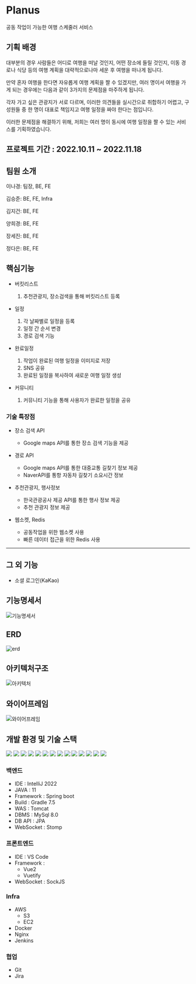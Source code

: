 # Planus

공동 작업이 가능한 여행 스케줄러 서비스

## 기획 배경

대부분의 경우 사람들은 어디로 여행을 떠날 것인지, 어떤 장소에 들릴 것인지, 이동 경로나 식당 등의 여행 계획을 대략적으로나마 세운 후 여행을 떠나게 됩니다. 

만약 혼자 여행을 한다면 자유롭게 여행 계획을 짤 수 있겠지만, 여러 명이서 여행을 
가게 되는 경우에는 다음과 같이 3가지의 문제점을 마주하게 됩니다. 

각자 가고 싶은 관광지가 서로 다르며, 이러한 의견들을 실시간으로 취합하기 어렵고, 
구성원들 중 한 명이 대표로 책임지고 여행 일정을 짜야 한다는 점입니다.

이러한 문제점을 해결하기 위해, 저희는 여러 명이 동시에 여행 일정을 짤 수 있는 서비스를 
기획하였습니다.

## 프로젝트 기간 : 2022.10.11 ~ 2022.11.18

## 팀원 소개

이나경: 팀장, BE, FE

김승준: BE, FE, Infra

김지건: BE, FE

양희경: BE, FE

장세진: BE, FE

정다은: BE, FE

## 핵심기능

- 버킷리스트
    1. 추천관광지, 장소검색을 통해 버킷리스트 등록
    
- 일정
    1. 각 날짜별로 일정을 등록
    2. 일정 간 순서 변경
    3. 경로 검색 기능
    
- 완료일정
    1. 작업이 완료된 여행 일정을 이미지로 저장
    2. SNS 공유
    3. 완료된 일정을 복사하여 새로운 여행 일정 생성

- 커뮤니티
    1. 커뮤니티 기능을 통해 사용자가 완료한 일정을 공유

### 기술 특장점

- 장소 검색 API
    - Google maps API를 통한 장소 검색 기능을 제공

- 경로 API
    - Google maps API를 통한 대중교통 길찾기 정보 제공
    - NaverAPI를 통항 자동차 길찾기 소요시간 정보

- 추천관광지, 행사정보
    - 한국관광공사 제공 API를 통한 행사 정보 제공
    - 추천 관광지 정보 제공

- 웹소켓, Redis
    - 공동작업을 위한 웹소켓 사용
    - 빠른 데이터 접근을 위한 Redis 사용

---

## 그 외 기능

- 소셜 로그인(KaKao)

## 기능명세서

![기능명세서](/uploads/c0c5e19ee79398bd3f1c7af32f828f51/기능명세서.png)

## ERD

![erd](/uploads/a0e888e3c17a54e42d9050bc32a5c7f0/erd.png)

## 아키텍처구조

![아키텍처](/uploads/bd83217d140c311538f2f5095e1852bb/아키텍처.png)

## 와이어프레임

![와이어프레임](/uploads/e5189b6a424bb7ed8c4ac72a9982cebf/와이어프레임.png)

## 개발 환경 및 기술 스택

<img src="https://img.shields.io/badge/springboot-6DB33F?style=for-the-badge&logo=springboot&logoColor=white">

<img src="https://img.shields.io/badge/java-007396?style=for-the-badge&logo=java&logoColor=white">

<img src="https://img.shields.io/badge/gradle-02303A?style=for-the-badge&logo=gradle&logoColor=white">

<img src="https://img.shields.io/badge/vue.js-4FC08D?style=for-the-badge&logo=vue.js&logoColor=white">

<img src="https://img.shields.io/badge/vuetify-1867C0?tyle=for-the-badge&logo=Vuetify&logoColor=white">

<img src="https://img.shields.io/badge/javascript-F7DF1E?style=for-the-badge&logo=javascript&logoColor=black">

<img src="https://img.shields.io/badge/css-1572B6?style=for-the-badge&logo=css3&logoColor=white">

<img src="https://img.shields.io/badge/amazonaws-232F3E?style=for-the-badge&logo=amazonaws&logoColor=white">

<img src="https://img.shields.io/badge/apache tomcat-F8DC75?style=for-the-badge&logo=apachetomcat&logoColor=white">

<img src="https://img.shields.io/badge/mysql-4479A1?style=for-the-badge&logo=mysql&logoColor=white">

<img src="https://img.shields.io/badge/NGINX-009639?style=for-the-badge&logo=NGINX&logoColor=white">

<img src="https://img.shields.io/badge/Docker-2496ED?style=for-the-badge&logo=Docker&logoColor=white">

<img src="https://img.shields.io/badge/Jenkins-D24939?style=for-the-badge&logo=Jenkins&logoColor=white">

<img src="https://img.shields.io/badge/redis-%23DD0031.svg?style=for-the-badge&logo=redis&logoColor=white">

### 백엔드

- IDE : IntelliJ 2022
- JAVA : 11
- Framework : Spring boot
- Build : Gradle 7.5
- WAS : Tomcat
- DBMS : MySql 8.0
- DB API : JPA
- WebSocket : Stomp

### 프론트엔드

- IDE : VS Code
- Framework :
    - Vue2
    - Vuetify
- WebSocket : SockJS

### Infra

- AWS
    - S3
    - EC2
- Docker
- Nginx
- Jenkins

### 협업

- Git
- Jira
